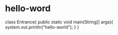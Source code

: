 # hello-word
class Entrance{
  public static void main(String[] args){
    system.out.println("hello-world");
  }
}
